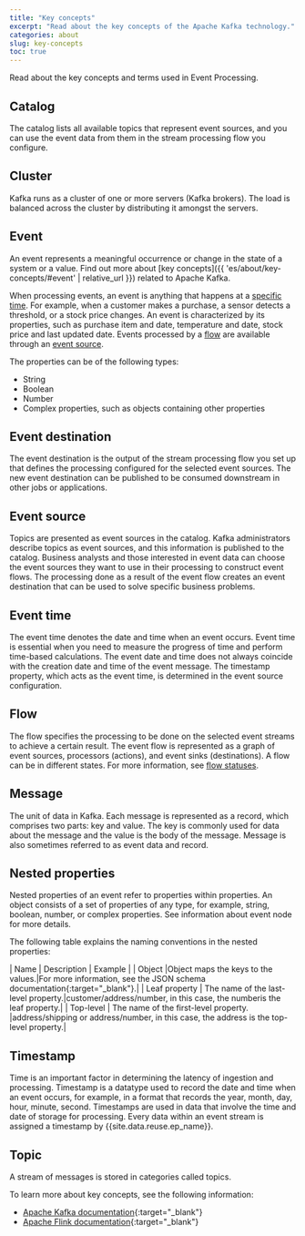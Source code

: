 ```yaml
---
title: "Key concepts"
excerpt: "Read about the key concepts of the Apache Kafka technology."
categories: about
slug: key-concepts
toc: true
---
```


Read about the key concepts and terms used in Event Processing. 

## Catalog

The catalog lists all available topics that represent event sources, and you can use the event data from them in the stream processing flow you configure.

## Cluster

Kafka runs as a cluster of one or more servers (Kafka brokers). The load is balanced across the cluster by distributing it amongst the servers.

## Event

An event represents a meaningful occurrence or change in the state of a system or a value. Find out more about [key concepts]({{ 'es/about/key-concepts/#event' | relative_url }}) related to Apache Kafka.

When processing events, an event is anything that happens at a [specific time](#event-time). For example, when a customer makes a purchase, a sensor detects a threshold, or a stock price changes. 
An event is characterized by its properties, such as purchase item and date, temperature and date,
stock price and last updated date. 
Events processed by a [flow](#flow) are available through an [event source](#event-source).

The properties can be of the following types:
- String
- Boolean
- Number
- Complex properties, such as objects containing other properties


## Event destination

The event destination is the output of the stream processing flow you set up that defines the processing configured for the selected event sources. The new event destination can be published to be consumed downstream in other jobs or applications.

## Event source

Topics are presented as event sources in the catalog. Kafka administrators describe topics as event sources, and this information is published to the catalog. Business analysts and those interested in event data can choose the event sources they want to use in their processing to construct event flows. The processing done as a result of the event flow creates an event destination that can be used to solve specific business problems.

## Event time

The event time denotes the date and time when an event occurs.
Event time is essential when you need to measure the progress of time and perform time-based calculations.
The event date and time does not always coincide with the creation date and time of the event message.
The timestamp property, which acts as the event time, is determined in the event source configuration.

## Flow

The flow specifies the processing to be done on the selected event streams to achieve a certain result. The event flow is represented as a graph of event sources, processors (actions), and event sinks (destinations). A flow can be in different states. For more information, see [flow statuses](../../getting-started/canvas/#flow-statuses).

## Message

The unit of data in Kafka. Each message is represented as a record, which comprises two parts: key and value. The key is commonly used for data about the message and the value is the body of the message. Message is also sometimes referred to as event data and record.

## Nested properties

Nested properties of an event refer to properties within properties. An object consists of a set of properties of any type, for example, string, boolean, number, or complex properties. See information about event node for more details.

The following table explains the naming conventions in the nested properties:

| Name | Description | Example |
| Object |Object maps the keys to the values.|For more information, see the JSON schema documentation{:target="_blank"}.|
| Leaf property | The name of the last-level property.|customer/address/number, in this case, the numberis the leaf property.|
| Top-level | The name of the first-level property. |address/shipping or address/number, in this case, the address is the top-level property.|

## Timestamp

Time is an important factor in determining the latency of ingestion and processing. Timestamp is a datatype used to record the date and time when an event occurs, for example, in a format that records the year, month, day, hour, minute, second. Timestamps are used in data that involve the time and date of storage for processing. Every data within an event stream is assigned a timestamp by {{site.data.reuse.ep_name}}.

## Topic

A stream of messages is stored in categories called topics.


To learn more about key concepts, see the following information:
 - [Apache Kafka documentation](http://kafka.apache.org/documentation.html){:target="_blank"}
 - [Apache Flink documentation](https://nightlies.apache.org/flink/flink-docs-master/){:target="_blank"}

